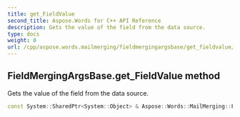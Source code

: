 ```yaml
---
title: get_FieldValue
second_title: Aspose.Words for C++ API Reference
description: Gets the value of the field from the data source. 
type: docs
weight: 0
url: /cpp/aspose.words.mailmerging/fieldmergingargsbase/get_fieldvalue/
---
```

## FieldMergingArgsBase.get_FieldValue method


Gets the value of the field from the data source.

```cpp
const System::SharedPtr<System::Object> & Aspose::Words::MailMerging::FieldMergingArgsBase::get_FieldValue() const
```

